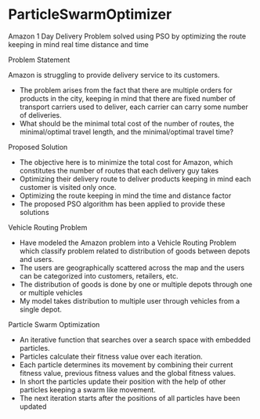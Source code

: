 # ParticleSwarmOptimizer
Amazon 1 Day Delivery Problem solved using PSO by  optimizing the route keeping in mind real time distance and time


Problem Statement

Amazon is struggling to provide delivery service to its customers.
- The problem arises from the fact that there are multiple orders for products in the city, keeping in mind that there are fixed number of 	transport carriers used to deliver, each carrier can carry some number of deliveries. 
- What should be the minimal total cost of the number of routes, the minimal/optimal travel length, and the minimal/optimal travel time?

Proposed Solution	

- The objective here is to minimize the total cost for Amazon, which constitutes the number of routes that each delivery guy takes
- Optimizing their delivery route to deliver products keeping in mind each customer is visited only once. 
- Optimizing the route keeping in mind the time and distance factor 
- The proposed PSO algorithm has been applied to provide these solutions


Vehicle Routing Problem		

- Have modeled the Amazon problem into a Vehicle Routing Problem which classify problem related to distribution of goods between depots and users.
- The users are geographically scattered across the map and the users can be categorized into customers, retailers, etc.
- The distribution of goods is done by one or multiple depots through one or multiple vehicles 
- My model takes distribution to multiple user through vehicles from a single depot.

Particle Swarm Optimization	

- An iterative function that searches over a search space with embedded particles.
- Particles calculate their fitness value over each iteration.
- Each particle determines its movement by combining their current fitness value, previous fitness values and the global fitness values.
- In short the particles update their position with the help of other particles keeping a swarm like movement.
- The next iteration starts after the positions of all particles have been updated




